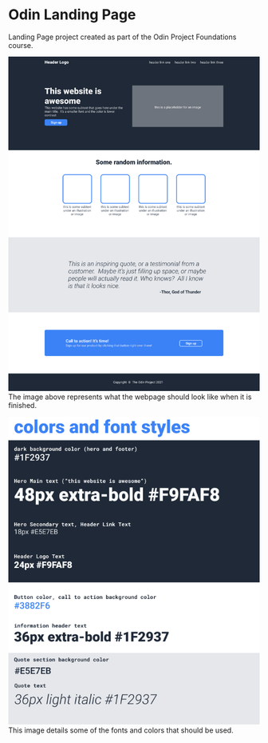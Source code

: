 # Odin Landing Page

Landing Page project created as part of the Odin Project Foundations course.  

![The finished webpage](./01.png)  
The image above represents what the webpage should look like when it is finished.

![Fonts and colors](./02.png)  
This image details some of the fonts and colors that should be used.